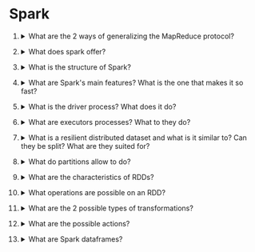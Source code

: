 # Spark

1. <details markdown=1><summary markdown="span"> What are the 2 ways of generalizing the MapReduce protocol? </summary>

    \
    Generalizations:
    - ==adding more than 2 ranks==: as long as the data flow goes in one direction the recovery is possible even at intermediate ranks
    - allowing for ==more functions== than just map and reduce

</details>

2. <details markdown=1><summary markdown="span"> What does spark offer? </summary>

    \
    On top of MapReduce functions, it allows for:
    - fast data sharing
    - general execution graphs 
    - richer functions 

</details>

3. <details markdown=1><summary markdown="span"> What is the structure of Spark? </summary>

    \
    ![](../../../BIG/sp1.png) \
    Note that spark ==does not provide a storage solution==, but APIs for the most common solutions.

</details>

4. <details markdown=1><summary markdown="span">  What are Spark's main features? What is the one that makes it so fast?</summary>

    \
    Features:
    - fault tolerance
    - ==in memory chaching== (no persistence on memory)
    - can be executed locally or on a cluster 

</details>

5. <details markdown=1><summary markdown="span"> What is the driver process? What does it do? </summary>

    \
    ==Runs the entry point== for the application and acts as an "orchestrator". It is ==equivalent to the master node== in MapReduce terminology. It's ==represented by a spark context==.

</details>

6. <details markdown=1><summary markdown="span"> What are executors processes? What to they do? </summary>

    \
    These processes ==complete the task assigned by the driver and return a feedback==. It is ==analogous to the workers== in MapReduce.

</details>

7. <details markdown=1><summary markdown="span"> What is a resilient distributed dataset and what is it similar to? Can they be split? What are they suited for?</summary>

    \
    A ==RDD is an abstraction used by spark to indicate a collection of elements of the same type==. It is ==similar to the key-value pairs== of MapReduce. \
    RDDs ==can be split into partitions== and spread across multiple nodes of the cluster in chunks. \
    ==Ideal for apps that apply operations on the whole dataset.==

</details>

8. <details markdown=1><summary markdown="span"> What do partitions allow to do? </summary>

    \
    Partitioning allows to:
    - ==reuse data quicker==, since it "stays" loaded into the executors memory
    - ==parallelism==
   
</details>

9. <details markdown=1><summary markdown="span"> What are the characteristics of RDDs?</summary>

    \
    RDDs are:
    - ==immutable==
    - can be created from data stored on a DFS or using operations on an RDD
    - ==not necessarily materialized==: this allows for easy reconstruction (==a lineage of the transformations is kept instead==) and lazy materialization

</details>

10. <details markdown=1><summary markdown="span"> What operations are possible on an RDD? </summary>

    \
    Given an RDD $A$, we can perform:
    - a ==transformation==: creates RDD $B$ from $A$
    - an ==action==: launch a computation on the data in $A$, which ==returns a value== to the application
    - ==persistence==: save the RDD in main memory for later actions
   
</details>

11. <details markdown=1><summary markdown="span"> What are the 2 possible types of transformations? </summary>

    \
    Two main types:
    - ==narrow==: each partition of $A$ contributes ==at most to one== partition of $B$, requires no data transfer
    - ==wide==: each partition of $A$ contributes ==to more than one== partition of $B$, requires data transfer
   
</details>

12. <details markdown=1><summary markdown="span"> What are the possible actions?</summary>

    \
    An action is for example counting! Note that ==actions==, differently from transformations, ==require persistence in memory==.
   
</details>

13. <details markdown=1><summary markdown="span"> What are Spark dataframes?</summary>

    \
    They are ==similar to Pandas dataframes, but they are immutable==. Furthermore, ==they work leveraging the RDD architecture== previously explained, so they can be much faster than, say, a pandas dataframe.
   
</details>